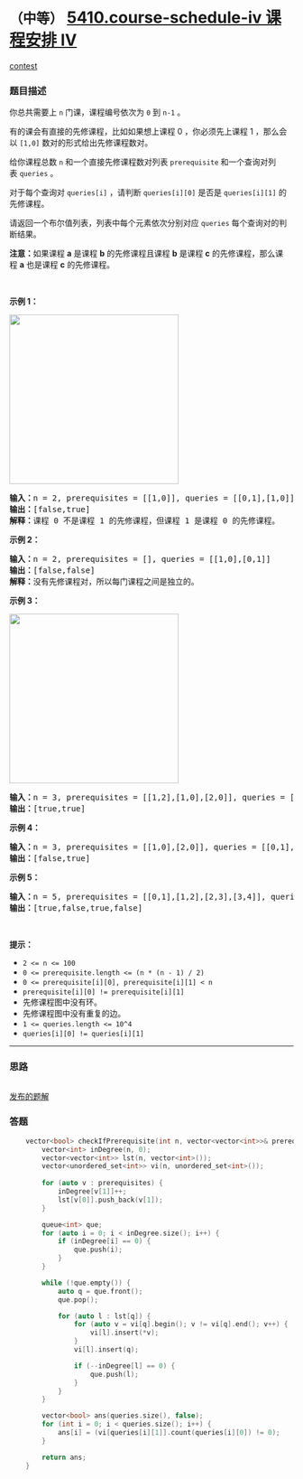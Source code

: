 # `（中等）` [5410.course-schedule-iv 课程安排 IV](https://leetcode-cn.com/problems/course-schedule-iv/)

[contest](https://leetcode-cn.com/contest/biweekly-contest-27/problems/course-schedule-iv/)

### 题目描述
<p>你总共需要上 <code>n</code>&nbsp;门课，课程编号依次为 <code>0</code>&nbsp;到 <code>n-1</code>&nbsp;。</p>

<p>有的课会有直接的先修课程，比如如果想上课程&nbsp;0 ，你必须先上课程 1 ，那么会以 <code>[1,0]</code>&nbsp;数对的形式给出先修课程数对。</p>

<p>给你课程总数 <code>n</code>&nbsp;和一个直接先修课程数对列表&nbsp;<code>prerequisite</code> 和一个查询对列表&nbsp;<code>queries</code>&nbsp;。</p>

<p>对于每个查询对 <code>queries[i]</code>&nbsp;，请判断&nbsp;<code>queries[i][0]</code>&nbsp;是否是&nbsp;<code>queries[i][1]</code>&nbsp;的先修课程。</p>

<p>请返回一个布尔值列表，列表中每个元素依次分别对应 <code>queries</code>&nbsp;每个查询对的判断结果。</p>

<p><strong>注意：</strong>如果课程&nbsp;<strong>a</strong>&nbsp;是课程&nbsp;<strong>b</strong>&nbsp;的先修课程且课程&nbsp;<strong>b</strong>&nbsp;是课程&nbsp;<strong>c</strong>&nbsp;的先修课程，那么课程&nbsp;<strong>a</strong>&nbsp;也是课程&nbsp;<strong>c</strong>&nbsp;的先修课程。</p>

<p>&nbsp;</p>

<p><strong>示例 1：</strong></p>

<p><img style="height: 300px; width: 300px;" src="https://assets.leetcode-cn.com/aliyun-lc-upload/uploads/2020/05/30/graph.png" alt=""></p>

<pre><strong>输入：</strong>n = 2, prerequisites = [[1,0]], queries = [[0,1],[1,0]]
<strong>输出：</strong>[false,true]
<strong>解释：</strong>课程 0 不是课程 1 的先修课程，但课程 1 是课程 0 的先修课程。
</pre>

<p><strong>示例 2：</strong></p>

<pre><strong>输入：</strong>n = 2, prerequisites = [], queries = [[1,0],[0,1]]
<strong>输出：</strong>[false,false]
<strong>解释：</strong>没有先修课程对，所以每门课程之间是独立的。
</pre>

<p><strong>示例 3：</strong></p>

<p><img style="height: 300px; width: 300px;" src="https://assets.leetcode-cn.com/aliyun-lc-upload/uploads/2020/05/30/graph-1.png" alt=""></p>

<pre><strong>输入：</strong>n = 3, prerequisites = [[1,2],[1,0],[2,0]], queries = [[1,0],[1,2]]
<strong>输出：</strong>[true,true]
</pre>

<p><strong>示例 4：</strong></p>

<pre><strong>输入：</strong>n = 3, prerequisites = [[1,0],[2,0]], queries = [[0,1],[2,0]]
<strong>输出：</strong>[false,true]
</pre>

<p><strong>示例 5：</strong></p>

<pre><strong>输入：</strong>n = 5, prerequisites = [[0,1],[1,2],[2,3],[3,4]], queries = [[0,4],[4,0],[1,3],[3,0]]
<strong>输出：</strong>[true,false,true,false]
</pre>

<p>&nbsp;</p>

<p><strong>提示：</strong></p>

<ul>
	<li><code>2 <= n <= 100</code></li>
	<li><code>0 <= prerequisite.length <= (n * (n - 1) / 2)</code></li>
	<li><code>0 <= prerequisite[i][0], prerequisite[i][1] < n</code></li>
	<li><code>prerequisite[i][0] != prerequisite[i][1]</code></li>
	<li>先修课程图中没有环。</li>
	<li>先修课程图中没有重复的边。</li>
	<li><code>1 <= queries.length <= 10^4</code></li>
	<li><code>queries[i][0] != queries[i][1]</code></li>
</ul>


---
### 思路
```
```

[发布的题解](https://leetcode-cn.com/problems/course-schedule-iv/solution/course-schedule-iv-by-ikaruga/)

### 答题
``` C++
    vector<bool> checkIfPrerequisite(int n, vector<vector<int>>& prerequisites, vector<vector<int>>& queries) {
        vector<int> inDegree(n, 0);
        vector<vector<int>> lst(n, vector<int>());
        vector<unordered_set<int>> vi(n, unordered_set<int>());
        
        for (auto v : prerequisites) {
            inDegree[v[1]]++;
            lst[v[0]].push_back(v[1]);
        }

        queue<int> que;
        for (auto i = 0; i < inDegree.size(); i++) {
            if (inDegree[i] == 0) {
                que.push(i);
            }
        }

        while (!que.empty()) {
            auto q = que.front();
            que.pop();

            for (auto l : lst[q]) {
                for (auto v = vi[q].begin(); v != vi[q].end(); v++) {
                    vi[l].insert(*v);
                }
                vi[l].insert(q);

                if (--inDegree[l] == 0) {
                    que.push(l);
                }
            }
        }

        vector<bool> ans(queries.size(), false);
        for (int i = 0; i < queries.size(); i++) {
            ans[i] = (vi[queries[i][1]].count(queries[i][0]) != 0);
        }

        return ans;
    }
```




